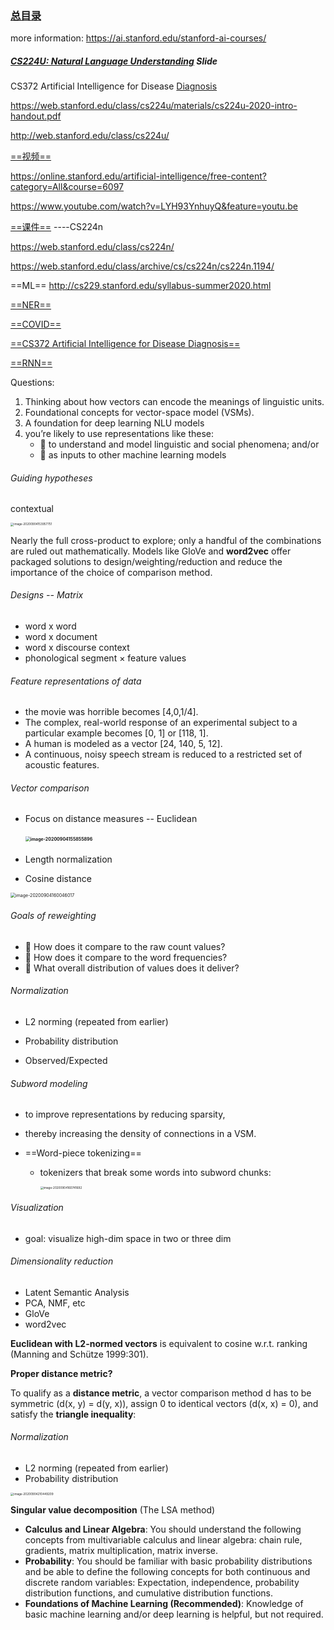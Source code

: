 ### [总目录](https://ai.stanford.edu/courses/)

more information: https://ai.stanford.edu/stanford-ai-courses/ 

##### [CS224U: Natural Language Understanding](http://web.stanford.edu/class/cs224u/index.html) Slide

CS372 Artificial Intelligence for Disease [Diagnosis](http://infolab.stanford.edu/~echang/cs372/cs372-syllabus.html)

https://web.stanford.edu/class/cs224u/materials/cs224u-2020-intro-handout.pdf

http://web.stanford.edu/class/cs224u/

[==视频==](https://www.youtube.com/playlist?list=PLoROMvodv4rOhcuXMZkNm7j3fVwBBY42z)

https://online.stanford.edu/artificial-intelligence/free-content?category=All&course=6097

https://www.youtube.com/watch?v=LYH93YnhuyQ&feature=youtu.be

[==课件==](https://web.stanford.edu/class/archive/cs/cs224n/cs224n.1194/) ----CS224n

https://web.stanford.edu/class/cs224n/

https://web.stanford.edu/class/archive/cs/cs224n/cs224n.1194/

==ML== http://cs229.stanford.edu/syllabus-summer2020.html

[==NER==](https://web.stanford.edu/class/cs224n/slides/cs224n-2020-lecture04-neuralnets.pdf)

[==COVID==](http://infolab.stanford.edu/~echang/cs372/cs372-syllabus.html)

[==CS372 Artificial Intelligence for Disease Diagnosis==](http://infolab.stanford.edu/~echang/cs372/cs372-syllabus.html)

[==RNN==](https://web.stanford.edu/class/cs224n/slides/cs224n-2020-lecture06-rnnlm.pdf)

Questions: 

1.  Thinking about how vectors can encode the meanings of linguistic units.
2. Foundational concepts for vector-space model (VSMs).
3. A foundation for deep learning NLU models
4. you’re likely to use representations like these:
   - 􏰁  to understand and model linguistic and social phenomena; and/or
   - 􏰁  as inputs to other machine learning models

###### Guiding hypotheses

contextual



<img src="https://tva1.sinaimg.cn/large/007S8ZIlgy1gienshbdzvj31q20u00y0.jpg" alt="image-20200904153957751" style="zoom: 33%;" />

Nearly the full cross-product to explore; only a handful of the combinations are ruled out mathematically. Models like GloVe and **word2vec** offer packaged solutions to design/weighting/reduction and reduce the importance of the choice of comparison method.

###### Designs -- Matrix

- word x word
- word x document
- word x discourse context
- phonological segment × feature values



###### Feature representations of data

- the movie was horrible becomes [4,0,1/4].
- The complex, real-world response of an experimental subject to a particular example becomes [0, 1] or [118, 1].
- A human is modeled as a vector [24, 140, 5, 12].
- A continuous, noisy speech stream is reduced to a restricted set of acoustic features.

###### Vector comparison

- Focus on distance measures -- Euclidean

  #### <img src="/Users/hxwh/Library/Application Support/typora-user-images/image-20200904155855896.png" alt="image-20200904155855896" style="zoom:50%;" />

  

- Length normalization

- Cosine distance

<img src="https://tva1.sinaimg.cn/large/007S8ZIlgy1gieoe319dkj30va0li76j.jpg" alt="image-20200904160046017" style="zoom:50%;" />

###### Goals of reweighting

- 􏰙  How does it compare to the raw count values?
- 􏰙  How does it compare to the word frequencies?
- 􏰙  What overall distribution of values does it deliver?

###### Normalization

- L2 norming (repeated from earlier)

- Probability distribution
- Observed/Expected

###### Subword modeling

- to improve representations by reducing sparsity,
- thereby increasing the density of connections in a VSM.

- ==Word-piece tokenizing==

  - tokenizers that break some words into subword chunks:

    <img src="/Users/hxwh/Library/Application Support/typora-user-images/image-20200904160741692.png" alt="image-20200904160741692" style="zoom:33%;" />

###### Visualization

- goal: visualize high-dim space in two or three dim

###### Dimensionality reduction

- Latent Semantic Analysis
- PCA, NMF, etc
- GloVe
- word2vec

**Euclidean with L2-normed vectors** is equivalent to cosine w.r.t. ranking (Manning and Schütze 1999:301).

**Proper distance metric?**

To qualify as a **distance metric**, a vector comparison method d has to be symmetric (d(x, y) = d(y, x)), assign 0 to identical vectors (d(x, x) = 0), and satisfy the **triangle inequality**:

###### Normalization

- L2 norming (repeated from earlier)
- Probability distribution

<img src="/Users/hxwh/Library/Application Support/typora-user-images/image-20200904210449209.png" alt="image-20200904210449209" style="zoom:33%;" />

**Singular value decomposition** (The LSA method)



- **Calculus and Linear Algebra**: You should understand the following concepts from multivariable calculus and linear algebra: chain rule, gradients, matrix multiplication, matrix inverse.
- **Probability**: You should be familiar with basic probability distributions and be able to define the following concepts for both continuous and discrete random variables: Expectation, independence, probability distribution functions, and cumulative distribution functions.
- **Foundations of Machine Learning (Recommended)**: Knowledge of basic machine learning and/or deep learning is helpful, but not required.